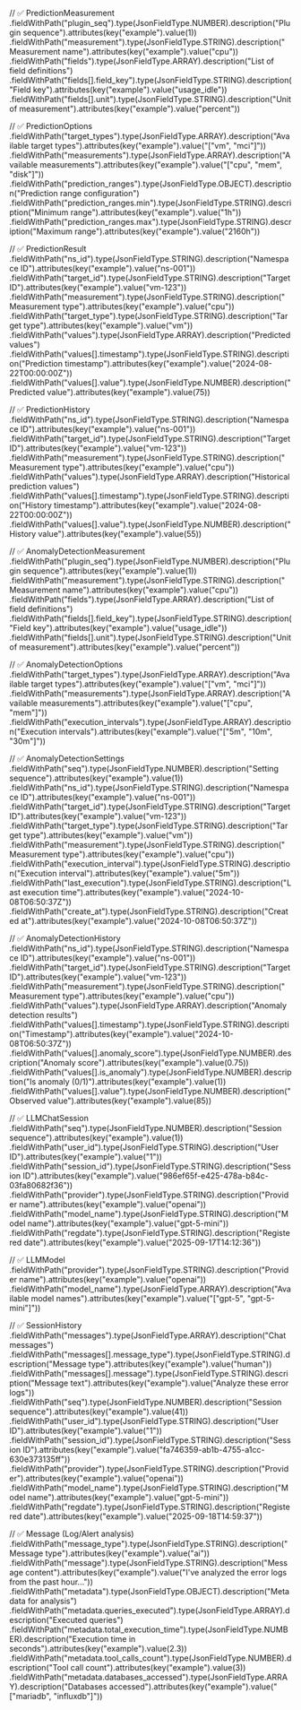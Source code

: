 // ✅ PredictionMeasurement
.fieldWithPath("plugin_seq").type(JsonFieldType.NUMBER).description("Plugin sequence").attributes(key("example").value(1))
.fieldWithPath("measurement").type(JsonFieldType.STRING).description("Measurement name").attributes(key("example").value("cpu"))
.fieldWithPath("fields").type(JsonFieldType.ARRAY).description("List of field definitions")
.fieldWithPath("fields[].field_key").type(JsonFieldType.STRING).description("Field key").attributes(key("example").value("usage_idle"))
.fieldWithPath("fields[].unit").type(JsonFieldType.STRING).description("Unit of measurement").attributes(key("example").value("percent"))

// ✅ PredictionOptions
.fieldWithPath("target_types").type(JsonFieldType.ARRAY).description("Available target types").attributes(key("example").value("[\"vm\", \"mci\"]"))
.fieldWithPath("measurements").type(JsonFieldType.ARRAY).description("Available measurements").attributes(key("example").value("[\"cpu\", \"mem\", \"disk\"]"))
.fieldWithPath("prediction_ranges").type(JsonFieldType.OBJECT).description("Prediction range configuration")
.fieldWithPath("prediction_ranges.min").type(JsonFieldType.STRING).description("Minimum range").attributes(key("example").value("1h"))
.fieldWithPath("prediction_ranges.max").type(JsonFieldType.STRING).description("Maximum range").attributes(key("example").value("2160h"))

// ✅ PredictionResult
.fieldWithPath("ns_id").type(JsonFieldType.STRING).description("Namespace ID").attributes(key("example").value("ns-001"))
.fieldWithPath("target_id").type(JsonFieldType.STRING).description("Target ID").attributes(key("example").value("vm-123"))
.fieldWithPath("measurement").type(JsonFieldType.STRING).description("Measurement type").attributes(key("example").value("cpu"))
.fieldWithPath("target_type").type(JsonFieldType.STRING).description("Target type").attributes(key("example").value("vm"))
.fieldWithPath("values").type(JsonFieldType.ARRAY).description("Predicted values")
.fieldWithPath("values[].timestamp").type(JsonFieldType.STRING).description("Prediction timestamp").attributes(key("example").value("2024-08-22T00:00:00Z"))
.fieldWithPath("values[].value").type(JsonFieldType.NUMBER).description("Predicted value").attributes(key("example").value(75))

// ✅ PredictionHistory
.fieldWithPath("ns_id").type(JsonFieldType.STRING).description("Namespace ID").attributes(key("example").value("ns-001"))
.fieldWithPath("target_id").type(JsonFieldType.STRING).description("Target ID").attributes(key("example").value("vm-123"))
.fieldWithPath("measurement").type(JsonFieldType.STRING).description("Measurement type").attributes(key("example").value("cpu"))
.fieldWithPath("values").type(JsonFieldType.ARRAY).description("Historical prediction values")
.fieldWithPath("values[].timestamp").type(JsonFieldType.STRING).description("History timestamp").attributes(key("example").value("2024-08-22T00:00:00Z"))
.fieldWithPath("values[].value").type(JsonFieldType.NUMBER).description("History value").attributes(key("example").value(55))

// ✅ AnomalyDetectionMeasurement
.fieldWithPath("plugin_seq").type(JsonFieldType.NUMBER).description("Plugin sequence").attributes(key("example").value(1))
.fieldWithPath("measurement").type(JsonFieldType.STRING).description("Measurement name").attributes(key("example").value("cpu"))
.fieldWithPath("fields").type(JsonFieldType.ARRAY).description("List of field definitions")
.fieldWithPath("fields[].field_key").type(JsonFieldType.STRING).description("Field key").attributes(key("example").value("usage_idle"))
.fieldWithPath("fields[].unit").type(JsonFieldType.STRING).description("Unit of measurement").attributes(key("example").value("percent"))

// ✅ AnomalyDetectionOptions
.fieldWithPath("target_types").type(JsonFieldType.ARRAY).description("Available target types").attributes(key("example").value("[\"vm\", \"mci\"]"))
.fieldWithPath("measurements").type(JsonFieldType.ARRAY).description("Available measurements").attributes(key("example").value("[\"cpu\", \"mem\"]"))
.fieldWithPath("execution_intervals").type(JsonFieldType.ARRAY).description("Execution intervals").attributes(key("example").value("[\"5m\", \"10m\", \"30m\"]"))

// ✅ AnomalyDetectionSettings
.fieldWithPath("seq").type(JsonFieldType.NUMBER).description("Setting sequence").attributes(key("example").value(1))
.fieldWithPath("ns_id").type(JsonFieldType.STRING).description("Namespace ID").attributes(key("example").value("ns-001"))
.fieldWithPath("target_id").type(JsonFieldType.STRING).description("Target ID").attributes(key("example").value("vm-123"))
.fieldWithPath("target_type").type(JsonFieldType.STRING).description("Target type").attributes(key("example").value("vm"))
.fieldWithPath("measurement").type(JsonFieldType.STRING).description("Measurement type").attributes(key("example").value("cpu"))
.fieldWithPath("execution_interval").type(JsonFieldType.STRING).description("Execution interval").attributes(key("example").value("5m"))
.fieldWithPath("last_execution").type(JsonFieldType.STRING).description("Last execution time").attributes(key("example").value("2024-10-08T06:50:37Z"))
.fieldWithPath("create_at").type(JsonFieldType.STRING).description("Created at").attributes(key("example").value("2024-10-08T06:50:37Z"))

// ✅ AnomalyDetectionHistory
.fieldWithPath("ns_id").type(JsonFieldType.STRING).description("Namespace ID").attributes(key("example").value("ns-001"))
.fieldWithPath("target_id").type(JsonFieldType.STRING).description("Target ID").attributes(key("example").value("vm-123"))
.fieldWithPath("measurement").type(JsonFieldType.STRING).description("Measurement type").attributes(key("example").value("cpu"))
.fieldWithPath("values").type(JsonFieldType.ARRAY).description("Anomaly detection results")
.fieldWithPath("values[].timestamp").type(JsonFieldType.STRING).description("Timestamp").attributes(key("example").value("2024-10-08T06:50:37Z"))
.fieldWithPath("values[].anomaly_score").type(JsonFieldType.NUMBER).description("Anomaly score").attributes(key("example").value(0.75))
.fieldWithPath("values[].is_anomaly").type(JsonFieldType.NUMBER).description("Is anomaly (0/1)").attributes(key("example").value(1))
.fieldWithPath("values[].value").type(JsonFieldType.NUMBER).description("Observed value").attributes(key("example").value(85))

// ✅ LLMChatSession
.fieldWithPath("seq").type(JsonFieldType.NUMBER).description("Session sequence").attributes(key("example").value(1))
.fieldWithPath("user_id").type(JsonFieldType.STRING).description("User ID").attributes(key("example").value("1"))
.fieldWithPath("session_id").type(JsonFieldType.STRING).description("Session ID").attributes(key("example").value("986ef65f-e425-478a-b84c-03fa80682f36"))
.fieldWithPath("provider").type(JsonFieldType.STRING).description("Provider name").attributes(key("example").value("openai"))
.fieldWithPath("model_name").type(JsonFieldType.STRING).description("Model name").attributes(key("example").value("gpt-5-mini"))
.fieldWithPath("regdate").type(JsonFieldType.STRING).description("Registered date").attributes(key("example").value("2025-09-17T14:12:36"))

// ✅ LLMModel
.fieldWithPath("provider").type(JsonFieldType.STRING).description("Provider name").attributes(key("example").value("openai"))
.fieldWithPath("model_name").type(JsonFieldType.ARRAY).description("Available model names").attributes(key("example").value("[\"gpt-5\", \"gpt-5-mini\"]"))

// ✅ SessionHistory
.fieldWithPath("messages").type(JsonFieldType.ARRAY).description("Chat messages")
.fieldWithPath("messages[].message_type").type(JsonFieldType.STRING).description("Message type").attributes(key("example").value("human"))
.fieldWithPath("messages[].message").type(JsonFieldType.STRING).description("Message text").attributes(key("example").value("Analyze these error logs"))
.fieldWithPath("seq").type(JsonFieldType.NUMBER).description("Session sequence").attributes(key("example").value(41))
.fieldWithPath("user_id").type(JsonFieldType.STRING).description("User ID").attributes(key("example").value("1"))
.fieldWithPath("session_id").type(JsonFieldType.STRING).description("Session ID").attributes(key("example").value("fa746359-ab1b-4755-a1cc-630e373135ff"))
.fieldWithPath("provider").type(JsonFieldType.STRING).description("Provider").attributes(key("example").value("openai"))
.fieldWithPath("model_name").type(JsonFieldType.STRING).description("Model name").attributes(key("example").value("gpt-5-mini"))
.fieldWithPath("regdate").type(JsonFieldType.STRING).description("Registered date").attributes(key("example").value("2025-09-18T14:59:37"))

// ✅ Message (Log/Alert analysis)
.fieldWithPath("message_type").type(JsonFieldType.STRING).description("Message type").attributes(key("example").value("ai"))
.fieldWithPath("message").type(JsonFieldType.STRING).description("Message content").attributes(key("example").value("I've analyzed the error logs from the past hour..."))
.fieldWithPath("metadata").type(JsonFieldType.OBJECT).description("Metadata for analysis")
.fieldWithPath("metadata.queries_executed").type(JsonFieldType.ARRAY).description("Executed queries")
.fieldWithPath("metadata.total_execution_time").type(JsonFieldType.NUMBER).description("Execution time in seconds").attributes(key("example").value(2.3))
.fieldWithPath("metadata.tool_calls_count").type(JsonFieldType.NUMBER).description("Tool call count").attributes(key("example").value(3))
.fieldWithPath("metadata.databases_accessed").type(JsonFieldType.ARRAY).description("Databases accessed").attributes(key("example").value("[\"mariadb\", \"influxdb\"]"))

